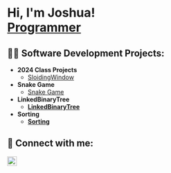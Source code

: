 <h1>Hi, I'm Joshua! <br/><a href="https://github.com/joshmadakor1">Programmer</a>
<h2>👨‍💻 Software Development Projects:</h2>

- <b> 2024 Class Projects </b>
  - [SloidingWindow](https://github.com/JoshuaVC2004/SloidingWindowProtocol.git)
- <b>Snake Game </b>
  - [Snake Game](https://github.com/JoshuaVC2004/SnakeGame.git) <b>
- <b>LinkedBinaryTree</b>
  - [LinkedBinaryTree](https://github.com/JoshuaVC2004/LinkedBinaryTree.git) 
 - <b> Sorting </b>
    - [Sorting](https://github.com/JoshuaVC2004/Sorting.git) <b>
  

<h2> 🤳 Connect with me:</h2>



[<img align="left" alt="JoshuaNazaire | LinkedIn" width="22px" src="https://cdn.jsdelivr.net/npm/simple-icons@v3/icons/linkedin.svg" />][linkedin]



[linkedin]: https://www.linkedin.com/in/joshua-nazaire-b994572b2/

<!--
**joshmadakor1/joshmadakor1** is a ✨ _special_ ✨ repository because its `README.md` (this file) appears on your GitHub profile.

Here are some ideas to get you started:

- 🔭 I’m currently working on ...
- 🌱 I’m currently learning ...
- 👯 I’m looking to collaborate on ...
- 🤔 I’m looking for help with ...
- 💬 Ask me about ...
- 📫 How to reach me: ...
- 😄 Pronouns: ...
- ⚡ Fun fact: ...
-->
